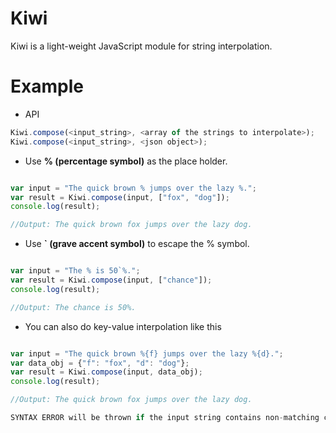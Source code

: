Kiwi
====

Kiwi is a light-weight JavaScript module for string interpolation.

Example
===

 * API

```javascript
Kiwi.compose(<input_string>, <array of the strings to interpolate>);
Kiwi.compose(<input_string>, <json object>);
```

 * Use **% (percentage symbol)** as the place holder.

```javascript

var input = "The quick brown % jumps over the lazy %.";
var result = Kiwi.compose(input, ["fox", "dog"]);
console.log(result);

//Output: The quick brown fox jumps over the lazy dog.

```
 
 * Use **` (grave accent symbol)** to escape the % symbol.

```javascript

var input = "The % is 50`%.";
var result = Kiwi.compose(input, ["chance"]);
console.log(result);

//Output: The chance is 50%.

```

 * You can also do key-value interpolation like this

```javascript

var input = "The quick brown %{f} jumps over the lazy %{d}.";
var data_obj = {"f": "fox", "d": "dog"};
var result = Kiwi.compose(input, data_obj);
console.log(result);

//Output: The quick brown fox jumps over the lazy dog.

SYNTAX ERROR will be thrown if the input string contains non-matching curly brackets.

```
